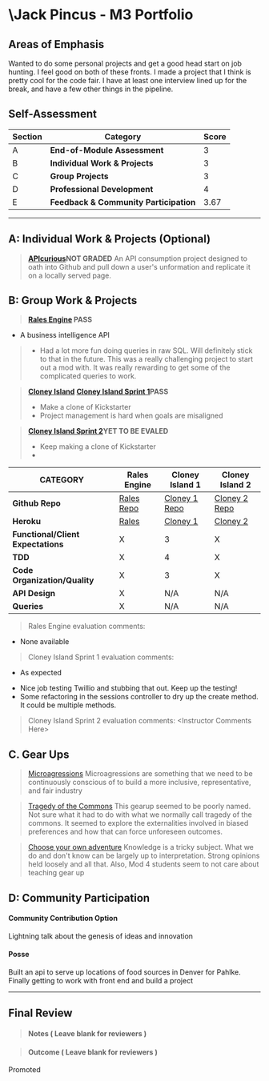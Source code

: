 # \Jack Pincus - M3 Portfolio

## Areas of Emphasis

 Wanted to do some personal projects and get a good head start on job hunting. I feel good on both of these fronts. I made a project that I think is pretty cool for the code fair. I have at least one interview lined up for the break, and have a few other things in the pipeline.

## Self-Assessment

| Section | Category | Score |
| --- | ----- | --- |
| A | **End-of-Module Assessment** | 3 |
| B | **Individual Work & Projects** | 3 |
| C | **Group Projects** | 3 |
| D | **Professional Development** | 4 |
| E | **Feedback & Community Participation** | 3.67 |



-----------------------

## A: Individual Work & Projects (Optional)

> **[APIcurious](http://backend.turing.io/module3/projects/apicurious)NOT GRADED**
 An API consumption project designed to oath into Github and pull down a user's unformation and replicate it on a locally served page.


## B: Group Work & Projects

> **[Rales Engine](http://backend.turing.io/module3/projects/rails_engine) PASS**
 + A business intelligence API
>* Had a lot more fun doing queries in raw SQL. Will definitely stick to that in the future. This was a really challenging project to start out a mod with. It was really rewarding to get some of the complicated queries to work.

> **[Cloney Island](http://backend.turing.io/module3/projects/cloney_island/cloney_island)**
> **[Cloney Island Sprint 1](https://)PASS**
>* Make a clone of Kickstarter
>* Project management is hard when goals are misaligned

> **[Cloney Island Sprint 2](https://)YET TO BE EVALED**
>* Keep making a clone of Kickstarter
>*

| CATEGORY | Rales Engine | Cloney Island 1 | Cloney Island 2 |
| --- | --- | --- | --- |
| **Github Repo** | [Rales Repo](https://github.com/jwpincus/rales_engine) | [Cloney 1 Repo](https://github.com/jwpincus/punstartr) | [Cloney 2 Repo](https://github.com/jwpincus/punstartr) |
| **Heroku** | [Rales](na) | [Cloney 1](https://puntstartr.herokuapp.com/) | [Cloney 2](https://puntstartr.herokuapp.com/) |
| **Functional/Client Expectations** | X | 3 | X |
| **TDD** | X | 4 | X |
| **Code Organization/Quality** | X | 3 | X |
| **API Design** | X | N/A | N/A |
| **Queries** | X | N/A | N/A |

> Rales Engine evaluation comments:
+ None available
> Cloney Island Sprint 1 evaluation comments:
+ As expected
* Nice job testing Twillio and stubbing that out. Keep up the testing!
* Some refactoring in the sessions controller to dry up the create method. It could be multiple methods.
> Cloney Island Sprint 2 evaluation comments:
\<Instructor Comments Here>

## C. **Gear Ups**

> [Microagressions](https://github.com/turingschool/gear-up/blob/master/microaggressions_original.markdown)
Microagressions are something that we need to be continuously conscious of to build a more inclusive, representative, and fair industry

> [Tragedy of the Commons](https://github.com/turingschool/gear-up/blob/master/tragedy_of_the_commons.markdown)
This gearup seemed to be poorly named. Not sure what it had to do with what we normally call tragedy of the commons. It seemed to explore the externalities involved in biased preferences and how that can force unforeseen outcomes.

> [Choose your own adventure](https://github.com/turingschool/gear-up/)
Knowledge is a tricky subject. What we do and don't know can be largely up to interpretation. Strong opinions held loosely and all that. Also, Mod 4 students seem to not care about teaching gear up


## D: Community Participation

#### **Community Contribution Option**
Lightning talk about the genesis of ideas and innovation

#### **Posse**
Built an api to serve up locations of food sources in Denver for Pahlke.
Finally getting to work with front end and build a project


------------------

## Final Review

> #### Notes ( Leave blank for reviewers )

> #### Outcome ( Leave blank for reviewers )
Promoted
